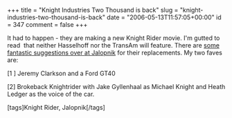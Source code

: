 +++
title = "Knight Industries Two Thousand is back"
slug = "knight-industries-two-thousand-is-back"
date = "2006-05-13T11:57:05+00:00"
id = 347
comment = false
+++

It had to happen - they are making a new Knight Rider movie. I'm gutted to read&nbsp; that neither Hasselhoff nor the TransAm will feature. There are [some fantastic suggestions over at Jalopnik](http://www.jalopnik.com/cars/celebrities-movie-cars/who-should-populate-the-knight-rider-movie-173481.php) for  their replacements. My two faves are:

 [1 ] Jeremy Clarkson and a Ford GT40 

[2] Brokeback Knightrider with Jake Gyllenhaal as Michael Knight and Heath Ledger as the voice of the car. 

[tags]Knight Rider, Jalopnik[/tags]&nbsp;

&nbsp;
